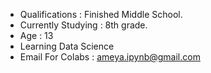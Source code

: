 - Qualifications : Finished Middle School.
- Currently Studying : 8th grade.
- Age : 13 
- Learning Data Science
- Email For Colabs : ameya.ipynb@gmail.com

<!---
ameya-ipynb/ameya-ipynb is a ✨ special ✨ repository because its `README.md` (this file) appears on your GitHub profile.
You can click the Preview link to take a look at your changes.
--->
